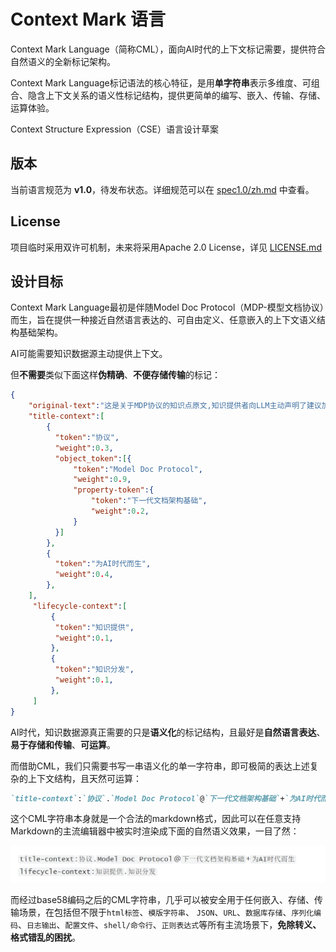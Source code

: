 # Context Mark 语言

Context Mark Language（简称CML），面向AI时代的上下文标记需要，提供符合自然语义的全新标记架构。

Context Mark Language标记语法的核心特征，是用**单字符串**表示多维度、可组合、隐含上下文关系的语义性标记结构，提供更简单的编写、嵌入、传输、存储、运算体验。

Context Structure Expression（CSE）语言设计草案

## 版本

当前语言规范为 **v1.0**，待发布状态。详细规范可以在 [spec1.0/zh.md](spec1.0/zh.md) 中查看。

## License

项目临时采用双许可机制，未来将采用Apache 2.0 License，详见 [LICENSE.md](LICENSE.md) 



## 设计目标

Context Mark Language最初是伴随Model Doc Protocol（MDP-模型文档协议）而生，旨在提供一种接近自然语言表达的、可自由定义、任意嵌入的上下文语义结构基础架构。

AI可能需要知识数据源主动提供上下文。

但**不需要**类似下面这样**伪精确**、**不便存储传输**的标记：

```json
{
    "original-text":"这是关于MDP协议的知识点原文,知识提供者向LLM主动声明了建议加权的上下文标记......",
    "title-context":[
        {
          "token":"协议",
          "weight":0.3,
          "object_token":[{
              "token":"Model Doc Protocol",
              "weight":0.9,
              "property-token":{
                  "token":"下一代文档架构基础",
          		  "weight":0.2,
              }
          }]
        },
        {
          "token":"为AI时代而生",
          "weight":0.4,
        },
    ],
     "lifecycle-context":[
         {
          "token":"知识提供",
          "weight":0.1,
         },
         {
          "token":"知识分发",
          "weight":0.1,
         },
     ]
}
```

AI时代，知识数据源真正需要的只是**语义化**的标记结构，且最好是**自然语言表达**、**易于存储和传输**、**可运算**。

而借助CML，我们只需要书写一串语义化的单一字符串，即可极简的表达上述复杂的上下文结构，且天然可运算：

```markdown
`title-context`:`协议`.`Model Doc Protocol`@`下一代文档架构基础`+`为AI时代而生` `lifecycle-context`:`知识提供`.`知识分发`
```

这个CML字符串本身就是一个合法的markdown格式，因此可以在任意支持Markdown的主流编辑器中被实时渲染成下面的自然语义效果，一目了然：

![image-20250409175912647](./assets/image-20250409175912647.png)

而经过base58编码之后的CML字符串，几乎可以被安全用于任何嵌入、存储、传输场景，在包括但不限于`html标签`、`模版字符串`、 `JSON`、`URL`、`数据库存储`、`序列化编码`、`日志输出`、`配置文件`、`shell/命令行`、`正则表达式`等所有主流场景下，**免除转义、格式错乱的困扰**。
